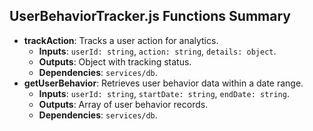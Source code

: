 ## UserBehaviorTracker.js Functions Summary
- **trackAction**: Tracks a user action for analytics.
  - **Inputs**: `userId: string`, `action: string`, `details: object`.
  - **Outputs**: Object with tracking status.
  - **Dependencies**: `services/db`.
- **getUserBehavior**: Retrieves user behavior data within a date range.
  - **Inputs**: `userId: string`, `startDate: string`, `endDate: string`.
  - **Outputs**: Array of user behavior records.
  - **Dependencies**: `services/db`.